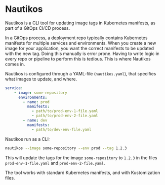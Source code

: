 # Nautikos 

Nautikos is a CLI tool for updating image tags in Kubernetes manifests, as part of a GitOps CI/CD process. 

In a GitOps process, a deployment repo typically contains Kubernetes manifests for multiple services and environments. When you create a new image for your application, you want the correct manifests to be updated with the new tag. Doing this manually is error prone. Having to write logic in every repo or pipeline to perform this is tedious. This is where Nautikos comes in. 

Nautikos is configured through a YAML-file (`nautikos.yaml`), that specifies what images to update, and where. 

```yaml
service: 
    - image: some-repository
      environments: 
        - name: prod 
          manifests: 
            - path/to/prod-env-1-file.yaml
            - path/to/prod-env-2-file.yaml 
        - name: dev
          manifests: 
            - path/to/dev-env-file.yaml
```

Nautikos run as a CLI: 

```bash 
nautikos --image some-repository --env prod --tag 1.2.3
```

This will update the tags for the image `some-repository` to `1.2.3` in the files `prod-env-1-file.yaml` and `prod-env-2-file.yaml`.

The tool works with standard Kubernetes manifests, and with Kustomization files. 
